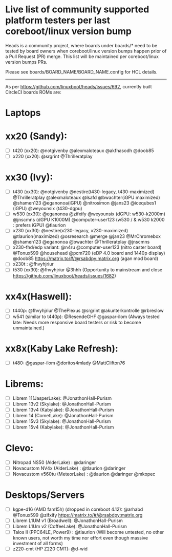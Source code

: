 Live list of community supported platform testers per last coreboot/linux version bump
==

Heads is a community project, where boards under boards/* need to be tested by board owners when coreboot/linux version bumps happen prior of a Pull Request (PR) merge.
This list will be maintained per coreboot/linux version bumps PRs.

Please see boards/BOARD_NAME/BOARD_NAME.config for HCL details.

----

As per https://github.com/linuxboot/heads/issues/692, currently built CircleCI boards ROMs are:

Laptops
==

xx20 (Sandy):
===
- [ ] t420 (xx20): @notgivenby @alexmaloteaux @akfhasodh @doob85
- [ ] x220 (xx20): @srgrint @Thrilleratplay

xx30 (Ivy):
===
- [ ] t430 (xx30): @notgivenby @nestire(t430-legacy, t430-maximized) @Thrilleratplay @alexmaloteaux @lsafd @bwachter(iGPU maximized) @shamen123 @eganonoa(iGPU) @nitrosimon @jans23 @icequbes1 (iGPU) @weyounsix (t430-dgpu)
- [ ] w530 (xx30): @eganonoa @zifxify @weyounsix (dGPU: w530-k2000m) @jnscmns (dGPU K1000M) @computer-user123 (w530 / & w530 k2000 : prefers iGPU) @tlaurion
- [ ] x230 (xx30): @nestire(x230-legacy, x230-maximized) @tlaurion(maximized) @osresearch @merge @jan23 @MrChromebox @shamen123 @eganonoa @bwachter @Thrilleratplay @jnscmns 
- [ ] x230-fhd/edp variant: @n4ru @computer-user123 (nitro caster board) @Tonux599 @househead @pcm720 (eDP 4.0 board and 1440p display) @doob85 https://matrix.to/#/@rsabdpy:matrix.org (agan mod board)
- [ ] x230t : @fhvyhjriur
- [ ] t530 (xx30): @fhvyhjriur @3hhh (Opportunity to mainstream and close https://github.com/linuxboot/heads/issues/1682)

xx4x(Haswell):
===
- [ ] t440p: @fhvyhjriur @ThePlexus @srgrint @akunterkontrolle @rbreslow
- [ ] w541 (similar to t440p): @ResendeGHF @gaspar-ilom (Always tested late: Needs more responsive board testers or risk to become unmaintained.)

xx8x(Kaby Lake Refresh):
===
- [ ] t480: @gaspar-ilom @doritos4mlady @MattClifton76

Librems:
===
- [ ] Librem 11(JasperLake): @JonathonHall-Purism
- [ ] Librem 13v2 (Skylake): @JonathonHall-Purism
- [ ] Librem 13v4 (Kabylake): @JonathonHall-Purism
- [ ] Librem 14 (CometLake): @JonathonHall-Purism
- [ ] Librem 15v3 (Skylake): @JonathonHall-Purism
- [ ] Librem 15v4 (Kabylake): @JonathonHall-Purism

Clevo:
===
- [ ] Nitropad NS50 (AlderLake) : @daringer
- [ ] Novacustom NV4x (AlderLake) : @tlaurion @daringer
- [ ] Novacustom v560tu (MeteorLake) : @tlaurion @daringer @mkopec 

Desktops/Servers
==
- [ ] kgpe-d16 (AMD fam15h) (dropped in coreboot 4.12): @arhabd @Tonux599 @zifxify https://matrix.to/#/@rsabdpy:matrix.org
- [ ] Librem L1UM v1 (Broadwell): @JonathonHall-Purism
- [ ] Librem L1Um v2 (CoffeeLake): @JonathonHall-Purism
- [ ] Talos II (PPC64LE, Power9) : @tlaurion (Will become untested, no other known users, not worth my time nor effort even though massive investment of all forms)
- [ ] z220-cmt (HP Z220 CMT): @d-wid
